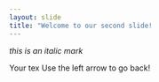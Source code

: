 ```yaml
---
layout: slide
title: "Welcome to our second slide!
---
```

*this is an italic mark*


Your tex 
Use the left arrow to go back!

